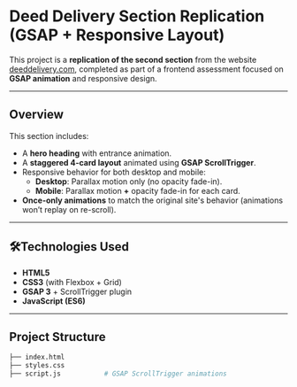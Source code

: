 # Deed Delivery Section Replication (GSAP + Responsive Layout)

This project is a **replication of the second section** from the website [deeddelivery.com](https://www.deeddelivery.com/), completed as part of a frontend assessment focused on **GSAP animation** and responsive design.

---

## Overview

This section includes:
- A **hero heading** with entrance animation.
- A **staggered 4-card layout** animated using **GSAP ScrollTrigger**.
- Responsive behavior for both desktop and mobile:
  - **Desktop**: Parallax motion only (no opacity fade-in).
  - **Mobile**: Parallax motion **+** opacity fade-in for each card.
- **Once-only animations** to match the original site's behavior (animations won’t replay on re-scroll).

---

## 🛠Technologies Used

- **HTML5**
- **CSS3** (with Flexbox + Grid)
- **GSAP 3** + ScrollTrigger plugin
- **JavaScript (ES6)**

---

## Project Structure

```bash
├── index.html          
├── styles.css         
├── script.js           # GSAP ScrollTrigger animations
